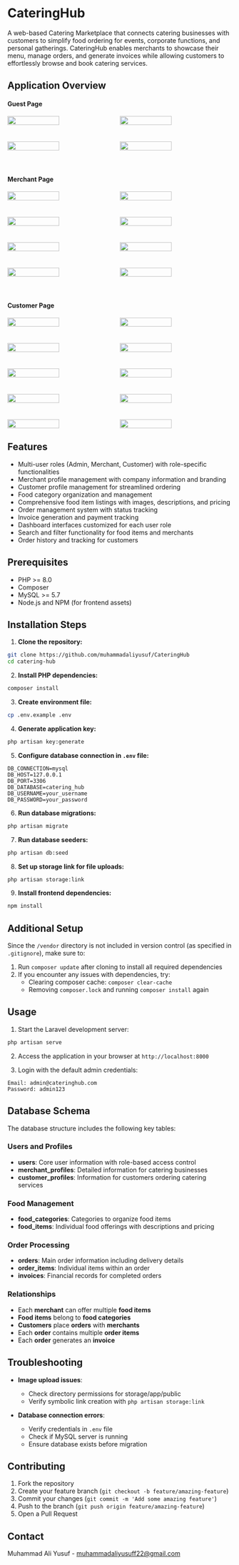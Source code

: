 # CateringHub

A web-based Catering Marketplace that connects catering businesses with customers to simplify food ordering for events, corporate functions, and personal gatherings. CateringHub enables merchants to showcase their menu, manage orders, and generate invoices while allowing customers to effortlessly browse and book catering services.

## Application Overview

#### Guest Page

<div style="display: flex; flex-wrap: wrap; gap: 10px; margin-bottom: 20px;">
  <img src="https://github.com/muhammadaliyusuf/CateringHub/blob/main/.ApplicationOverview/Homepage.png" style="width: 48%; height: auto;">
  <img src="https://github.com/muhammadaliyusuf/CateringHub/blob/main/.ApplicationOverview/Login.png" style="width: 48%; height: auto;">
</div>
<br>
<div style="display: flex; flex-wrap: wrap; gap: 10px; margin-bottom: 20px;">
  <img src="https://github.com/muhammadaliyusuf/CateringHub/blob/main/.ApplicationOverview/MerchantRegister.png" style="width: 48%; height: auto;">
  <img src="https://github.com/muhammadaliyusuf/CateringHub/blob/main/.ApplicationOverview/CustomerRegister.png" style="width: 48%; height: auto;">
</div>
<br>

#### Merchant Page

<div style="display: flex; flex-wrap: wrap; gap: 10px; margin-bottom: 20px;">
  <img src="https://github.com/muhammadaliyusuf/CateringHub/blob/main/.ApplicationOverview/MerchantDashboard.png" style="width: 48%; height: auto;">
  <img src="https://github.com/muhammadaliyusuf/CateringHub/blob/main/.ApplicationOverview/MerhantProfile.png" style="width: 48%; height: auto;">
</div>
<br>
<div style="display: flex; flex-wrap: wrap; gap: 10px; margin-bottom: 20px;">
  <img src="https://github.com/muhammadaliyusuf/CateringHub/blob/main/.ApplicationOverview/DashboardFoodItems.png" style="width: 48%; height: auto;">
  <img src="https://github.com/muhammadaliyusuf/CateringHub/blob/main/.ApplicationOverview/AddFoodItem.png" style="width: 48%; height: auto;">
</div>
<br>
<div style="display: flex; flex-wrap: wrap; gap: 10px; margin-bottom: 20px;">
  <img src="https://github.com/muhammadaliyusuf/CateringHub/blob/main/.ApplicationOverview/MerhantOrderManage.png" style="width: 48%; height: auto;">
  <img src="https://github.com/muhammadaliyusuf/CateringHub/blob/main/.ApplicationOverview/MerhantInvoiceHistory.png" style="width: 48%; height: auto;">
</div>
<br>
<div style="display: flex; flex-wrap: wrap; gap: 10px; margin-bottom: 20px;">
  <img src="https://github.com/muhammadaliyusuf/CateringHub/blob/main/.ApplicationOverview/MerchantOrderDetail.png" style="width: 48%; height: auto;">
  <img src="https://github.com/muhammadaliyusuf/CateringHub/blob/main/.ApplicationOverview/MerchantInvoiceDetail.png" style="width: 48%; height: auto;">
</div>
<br>

#### Customer Page

<div style="display: flex; flex-wrap: wrap; gap: 10px; margin-bottom: 20px;">
  <img src="https://github.com/muhammadaliyusuf/CateringHub/blob/main/.ApplicationOverview/CustomerDashboard.png" style="width: 48%; height: auto;">
  <img src="https://github.com/muhammadaliyusuf/CateringHub/blob/main/.ApplicationOverview/CustomerProfilenew.png" style="width: 48%; height: auto;">
</div>
<br>
<div style="display: flex; flex-wrap: wrap; gap: 10px; margin-bottom: 20px;">
  <img src="https://github.com/muhammadaliyusuf/CateringHub/blob/main/.ApplicationOverview/MerchantList.png" style="width: 48%; height: auto;">
  <img src="https://github.com/muhammadaliyusuf/CateringHub/blob/main/.ApplicationOverview/MerchantMenu.png" style="width: 48%; height: auto;">
</div>
<br>
<div style="display: flex; flex-wrap: wrap; gap: 10px; margin-bottom: 20px;">
  <img src="https://github.com/muhammadaliyusuf/CateringHub/blob/main/.ApplicationOverview/Cart.png" style="width: 48%; height: auto;">
  <img src="https://github.com/muhammadaliyusuf/CateringHub/blob/main/.ApplicationOverview/Order.png" style="width: 48%; height: auto;">
</div>
<br>
<div style="display: flex; flex-wrap: wrap; gap: 10px; margin-bottom: 20px;">
  <img src="https://github.com/muhammadaliyusuf/CateringHub/blob/main/.ApplicationOverview/OrderDetail.png" style="width: 48%; height: auto;">
  <img src="https://github.com/muhammadaliyusuf/CateringHub/blob/main/.ApplicationOverview/Invoice.png" style="width: 48%; height: auto;">
</div>
<br>
<div style="display: flex; flex-wrap: wrap; gap: 10px; margin-bottom: 20px;">
  <img src="https://github.com/muhammadaliyusuf/CateringHub/blob/main/.ApplicationOverview/OrderHistory.png" style="width: 48%; height: auto;">
  <img src="https://github.com/muhammadaliyusuf/CateringHub/blob/main/.ApplicationOverview/InvoiceHistory.png" style="width: 48%; height: auto;">
</div>

## Features

- Multi-user roles (Admin, Merchant, Customer) with role-specific functionalities
- Merchant profile management with company information and branding
- Customer profile management for streamlined ordering
- Food category organization and management
- Comprehensive food item listings with images, descriptions, and pricing
- Order management system with status tracking
- Invoice generation and payment tracking
- Dashboard interfaces customized for each user role
- Search and filter functionality for food items and merchants
- Order history and tracking for customers

## Prerequisites

- PHP >= 8.0
- Composer
- MySQL >= 5.7
- Node.js and NPM (for frontend assets)

## Installation Steps

1. **Clone the repository:**
```bash
git clone https://github.com/muhammadaliyusuf/CateringHub
cd catering-hub
```

2. **Install PHP dependencies:**
```bash
composer install
```

3. **Create environment file:**
```bash
cp .env.example .env
```

4. **Generate application key:**
```bash
php artisan key:generate
```

5. **Configure database connection in `.env` file:**
```
DB_CONNECTION=mysql
DB_HOST=127.0.0.1
DB_PORT=3306
DB_DATABASE=catering_hub
DB_USERNAME=your_username
DB_PASSWORD=your_password
```

6. **Run database migrations:**
```bash
php artisan migrate
```

7. **Run database seeders:**
```bash
php artisan db:seed
```

8. **Set up storage link for file uploads:**
```bash
php artisan storage:link
```

9. **Install frontend dependencies:**
```bash
npm install
```

## Additional Setup

Since the `/vendor` directory is not included in version control (as specified in `.gitignore`), make sure to:

1. Run `composer update` after cloning to install all required dependencies
2. If you encounter any issues with dependencies, try:
   - Clearing composer cache: `composer clear-cache`
   - Removing `composer.lock` and running `composer install` again

## Usage

1. Start the Laravel development server:
```bash
php artisan serve
```

2. Access the application in your browser at `http://localhost:8000`

3. Login with the default admin credentials:
```
Email: admin@cateringhub.com
Password: admin123
```

## Database Schema

The database structure includes the following key tables:

### Users and Profiles

- **users**: Core user information with role-based access control
- **merchant_profiles**: Detailed information for catering businesses
- **customer_profiles**: Information for customers ordering catering services

### Food Management

- **food_categories**: Categories to organize food items
- **food_items**: Individual food offerings with descriptions and pricing

### Order Processing

- **orders**: Main order information including delivery details
- **order_items**: Individual items within an order
- **invoices**: Financial records for completed orders

### Relationships

- Each **merchant** can offer multiple **food items**
- **Food items** belong to **food categories**
- **Customers** place **orders** with **merchants**
- Each **order** contains multiple **order items**
- Each **order** generates an **invoice**

## Troubleshooting

- **Image upload issues**:
  - Check directory permissions for storage/app/public
  - Verify symbolic link creation with `php artisan storage:link`

- **Database connection errors**:
  - Verify credentials in `.env` file
  - Check if MySQL server is running
  - Ensure database exists before migration

## Contributing

1. Fork the repository
2. Create your feature branch (`git checkout -b feature/amazing-feature`)
3. Commit your changes (`git commit -m 'Add some amazing feature'`)
4. Push to the branch (`git push origin feature/amazing-feature`)
5. Open a Pull Request

## Contact

Muhammad Ali Yusuf - muhammadaliyusuff22@gmail.com
